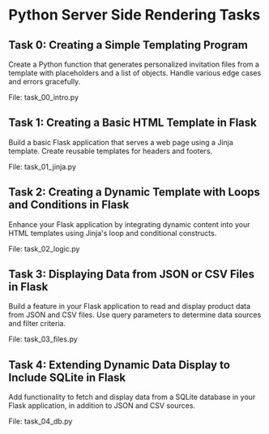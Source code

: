 # Python Server Side Rendering Tasks

## Task 0: Creating a Simple Templating Program

Create a Python function that generates personalized invitation files from a template with placeholders and a list of objects. Handle various edge cases and errors gracefully.

File: task_00_intro.py

## Task 1: Creating a Basic HTML Template in Flask

Build a basic Flask application that serves a web page using a Jinja template. Create reusable templates for headers and footers.

File: task_01_jinja.py

## Task 2: Creating a Dynamic Template with Loops and Conditions in Flask

Enhance your Flask application by integrating dynamic content into your HTML templates using Jinja's loop and conditional constructs.

File: task_02_logic.py

## Task 3: Displaying Data from JSON or CSV Files in Flask

Build a feature in your Flask application to read and display product data from JSON and CSV files. Use query parameters to determine data sources and filter criteria.

File: task_03_files.py

## Task 4: Extending Dynamic Data Display to Include SQLite in Flask

Add functionality to fetch and display data from a SQLite database in your Flask application, in addition to JSON and CSV sources.

File: task_04_db.py
